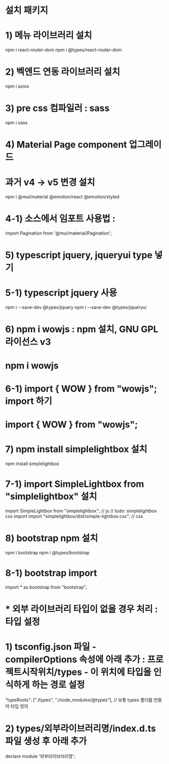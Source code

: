 # 설치 패키지 
# 1) 메뉴 라이브러리 설치
npm i react-router-dom
npm i @types/react-router-dom

# 2) 벡엔드 연동 라이브러리 설치
npm i axios

# 3) pre css 컴파일러 : sass
npm i sass

# 4) Material Page component 업그레이드 
# 과거 v4 -> v5 변경 설치
npm i @mui/material @emotion/react @emotion/styled

# 4-1) 소스에서 임포트 사용법 : <Pagination />
import Pagination from '@mui/material/Pagination';

# 5) typescript jquery, jqueryui type 넣기
# 5-1) typescript jquery 사용
npm i --save-dev @types/jquery
npm i --save-dev @types/jqueryui


# 6) npm i wowjs : npm 설치, GNU GPL 라이선스 v3
# npm i wowjs

# 6-1) import { WOW } from "wowjs"; import 하기
# import { WOW } from "wowjs";

# 7) npm install simplelightbox 설치
npm install simplelightbox

# 7-1) import SimpleLightbox from "simplelightbox" 설치
import SimpleLightbox from "simplelightbox"; // js
// todo: simplelightbox css import
import "simplelightbox/dist/simple-lightbox.css"; // css

# 8) bootstrap npm 설치
npm i bootstrap
npm i @types/bootstrap

# 8-1) bootstrap import
import * as bootstrap from "bootstrap";

# * 외부 라이브러리 타입이 없을 경우 처리 : 타입 설정
# 1) tsconfig.json 파일 - compilerOptions 속성에 아래 추가 : 프로젝트시작위치/types - 이 위치에 타입을 인식하게 하는 경로 설정
"typeRoots": ["./types", "./node_modules/@types"], // 보통 types 폴더를 만들어 타입 정의
# 2) types/외부라이브러리명/index.d.ts 파일 생성 후 아래 추가
declare module '외부라이브러리명';